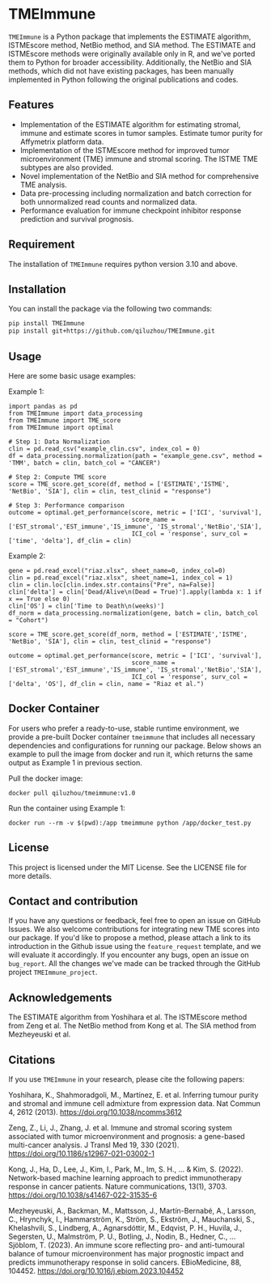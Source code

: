 # TMEImmune

`TMEImmune` is a Python package that implements the ESTIMATE algorithm, ISTMEscore method, NetBio method, and SIA method. The ESTIMATE and ISTMEscore methods were originally available only in R, and we've ported them to Python for broader accessibility. Additionally, the NetBio and SIA methods, which did not have existing packages, has been manually implemented in Python following the original publications and codes.

## Features

- Implementation of the ESTIMATE algorithm for estimating stromal, immune and estimate scores in tumor samples. Estimate tumor purity for Affymetrix platform data. 
- Implementation of the ISTMEscore method for improved tumor microenvironment (TME) immune and stromal scoring. The ISTME TME subtypes are also provided.
- Novel implementation of the NetBio and SIA method for comprehensive TME analysis.
- Data pre-processing including normalization and batch correction for both unnormalized read counts and normalized data.
- Performance evaluation for immune checkpoint inhibitor response prediction and survival prognosis.

## Requirement

The installation of `TMEImmune` requires python version 3.10 and above.


## Installation

You can install the package via the following two commands:

```bash
pip install TMEImmune
pip install git+https://github.com/qiluzhou/TMEImmune.git
```


## Usage

Here are some basic usage examples:

Example 1:
```
import pandas as pd
from TMEImmune import data_processing
from TMEImmune import TME_score
from TMEImmune import optimal

# Step 1: Data Normalization
clin = pd.read_csv("example_clin.csv", index_col = 0)
df = data_processing.normalization(path = "example_gene.csv", method = 'TMM', batch = clin, batch_col = "CANCER")

# Step 2: Compute TME score
score = TME_score.get_score(df, method = ['ESTIMATE','ISTME', 'NetBio', 'SIA'], clin = clin, test_clinid = "response")

# Step 3: Performance comparison
outcome = optimal.get_performance(score, metric = ['ICI', 'survival'], 
                                  score_name = ['EST_stromal','EST_immune','IS_immune', 'IS_stromal','NetBio','SIA'], 
                                  ICI_col = 'response', surv_col = ['time', 'delta'], df_clin = clin)
```

Example 2:
```
gene = pd.read_excel("riaz.xlsx", sheet_name=0, index_col=0)
clin = pd.read_excel("riaz.xlsx", sheet_name=1, index_col = 1)
clin = clin.loc[clin.index.str.contains("Pre", na=False)]
clin['delta'] = clin['Dead/Alive\n(Dead = True)'].apply(lambda x: 1 if x == True else 0)
clin['OS'] = clin['Time to Death\n(weeks)']
df_norm = data_processing.normalization(gene, batch = clin, batch_col = "Cohort")

score = TME_score.get_score(df_norm, method = ['ESTIMATE','ISTME', 'NetBio', 'SIA'], clin = clin, test_clinid = "response")

outcome = optimal.get_performance(score, metric = ['ICI', 'survival'], 
                                  score_name = ['EST_stromal','EST_immune','IS_immune', 'IS_stromal','NetBio','SIA'], 
                                  ICI_col = 'response', surv_col = ['delta', 'OS'], df_clin = clin, name = "Riaz et al.")
```

## Docker Container
For users who prefer a ready-to-use, stable runtime environment, we provide a pre-built Docker container `tmeimmune` that includes all necessary dependencies and configurations for running our package. Below shows an example to pull the image from docker and run it, which returns the same output as Example 1 in previous section.

Pull the docker image:
```
docker pull qiluzhou/tmeimmune:v1.0
```

Run the container using Example 1:
```
docker run --rm -v $(pwd):/app tmeimmune python /app/docker_test.py
```


## License
This project is licensed under the MIT License. See the LICENSE file for more details.

## Contact and contribution
If you have any questions or feedback, feel free to open an issue on GitHub Issues. We also welcome contributions for integrating new TME scores into our package. If you'd like to propose a method, please attach a link to its introduction in the Github issue using the `feature_request` template, and we will evaluate it accordingly. If you encounter any bugs, open an issue on `bug_report`. All the changes we've made can be tracked through the GitHub project `TMEImmune_project`.

## Acknowledgements
The ESTIMATE algorithm from Yoshihara et al.
The ISTMEscore method from Zeng et al.
The NetBio method from Kong et al.
The SIA method from Mezheyeuski et al.

## Citations

If you use `TMEImmune` in your research, please cite the following papers:

Yoshihara, K., Shahmoradgoli, M., Martínez, E. et al. Inferring tumour purity and stromal and immune cell admixture from expression data. Nat Commun 4, 2612 (2013). https://doi.org/10.1038/ncomms3612

Zeng, Z., Li, J., Zhang, J. et al. Immune and stromal scoring system associated with tumor microenvironment and prognosis: a gene-based multi-cancer analysis. J Transl Med 19, 330 (2021). https://doi.org/10.1186/s12967-021-03002-1

Kong, J., Ha, D., Lee, J., Kim, I., Park, M., Im, S. H., ... & Kim, S. (2022). Network-based machine learning approach to predict immunotherapy response in cancer patients. Nature communications, 13(1), 3703. https://doi.org/10.1038/s41467-022-31535-6

Mezheyeuski, A., Backman, M., Mattsson, J., Martín-Bernabé, A., Larsson, C., Hrynchyk, I., Hammarström, K., Ström, S., Ekström, J., Mauchanski, S., Khelashvili, S., Lindberg, A., Agnarsdóttir, M., Edqvist, P. H., Huvila, J., Segersten, U., Malmström, P. U., Botling, J., Nodin, B., Hedner, C., … Sjöblom, T. (2023). An immune score reflecting pro- and anti-tumoural balance of tumour microenvironment has major prognostic impact and predicts immunotherapy response in solid cancers. EBioMedicine, 88, 104452. https://doi.org/10.1016/j.ebiom.2023.104452





